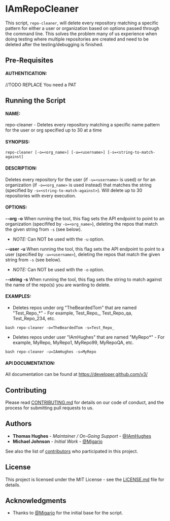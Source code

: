 # IAmRepoCleaner
This script, `repo-cleaner`, will delete every repository matching a specific pattern for either a user or organization based on options passed through the command line. This solves the problem many of us experience when doing testing where multiple repositories are created and need to be deleted after the testing/debugging is finished.

## Pre-Requisites

#### AUTHENTICATION:
//TODO REPLACE
You need a PAT

## Running the Script

#### NAME:
repo-cleaner - Deletes every repository matching a specific name pattern for the user or org specified up to 30 at a time

#### SYNOPSIS:

```
repo-cleaner [-o=<org_name>] [-u=<username>] [-s=<string-to-match-against]
```

#### DESCRIPTION:
Deletes every repository for the user (if `-u=<username>` is used) or for an organization (if `-o=<org_name>` is used instead) that matches the string (specified by `-s=<string-to-match-against>`). Will delete up to 30 repositories with every execution.

#### OPTIONS:
**--org**
**-o**
When running the tool, this flag sets the API endpoint to point to an organization (specififed by `-o=<org_name>`), deleting the repos that match the given string from `-s` (see below).
* _NOTE:_ Can NOT be used with the `-u` option.

**--user**
**-u**
When running the tool, this flag sets the API endpoint to point to a user (specified by `-u=<username>`), deleting the repos that match the given string from `-s` (see below).
* _NOTE:_ Can NOT be used with the `-o` option.

**--string**
**-s**
When running the tool, this flag sets the string to match against the name of the repo(s) you are wanting to delete.

#### EXAMPLES:
* Deletes repos under org "TheBeardedTom" that are named "Test_Repo_*" - For example, Test_Repo_, Test_Repo_qa, Test_Repo_234, etc.

```shell
bash repo-cleaner -o=TheBeardedTom -s=Test_Repo_
```

* Deletes repos under user "IAmHughes" that are named "MyRepo*" - For example, MyRepo, MyRepo1, MyRepo99, MyRepoQA, etc.

```shell
bash repo-cleaner -u=IAmHughes -s=MyRepo
```

#### API DOCUMENTATION:
All documentation can be found at https://developer.github.com/v3/

## Contributing

Please read [CONTRIBUTING.md](https://github.com/IAmHughes/IAmRepoCleaner/blob/master/.github/CONTRIBUTING.md) for details on our code of conduct, and the process for submitting pull requests to us.

## Authors

* **Thomas Hughes** - _Maintainer / On-Going Support_ - [@IAmHughes](https://GitHub.com/IAmHughes)
* **Michael Johnson** - _Initial Work_ - [@Migarjo](https://GitHub.com/Migarjo)

See also the list of [contributors](https://github.com/IAmHughes/IAmRepoCleaner/contributors) who participated in this project.

## License

This project is licensed under the MIT License - see the [LICENSE.md](https://github.com/IAmHughes/IAmReaperCleaner/blob/master/LICENSE) file for details.

## Acknowledgments

* Thanks to [@Migarjo](https://GitHub.com/Migarjo) for the initial base for the script.
